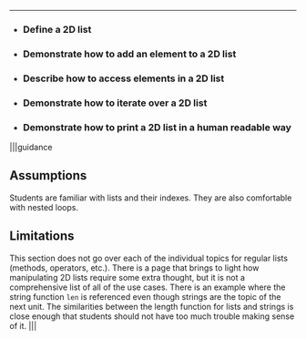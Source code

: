 ----------

* ### Define a 2D list
* ### Demonstrate how to add an element to a 2D list
* ### Describe how to access elements in a 2D list
* ### Demonstrate how to iterate over a 2D list
* ### Demonstrate how to print a 2D list in a human readable way

|||guidance
## Assumptions
Students are familiar with lists and their indexes. They are also comfortable with nested loops.

## Limitations
This section does not go over each of the individual topics for regular lists (methods, operators, etc.). There is a page that brings to light how manipulating 2D lists require some extra thought, but it is not a comprehensive list of all of the use cases. There is an example where the string function `len` is referenced even though strings are the topic of the next unit. The similarities between the length function for lists and strings is close enough that students should not have too much trouble making sense of it. 
|||